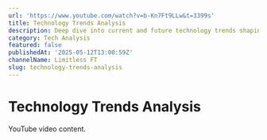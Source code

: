 ```yaml
---
url: 'https://www.youtube.com/watch?v=b-Kn7Ft9LLw&t=3399s'
title: Technology Trends Analysis
description: Deep dive into current and future technology trends shaping our world.
category: Tech Analysis
featured: false
publishedAt: '2025-05-12T13:00:59Z'
channelName: Limitless FT
slug: technology-trends-analysis
---
```

# Technology Trends Analysis

YouTube video content.
